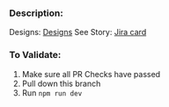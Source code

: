 ### Description:

<!-- Add a description of work done here -->

Designs: [Designs](https://www.figma.com/file/UjMQEwUvAsnFAMhYNdUiVT/Apprenticeship-Capstone?node-id=84%3A663&t=fGBXuwzx1zUPqgcs-0)
See Story: [Jira card](https://sparkbox.atlassian.net/browse/AC-CARD_NUMBER)

### To Validate:

1. Make sure all PR Checks have passed
2. Pull down this branch
3. Run `npm run dev`
<!-- Add additional steps for validation here -->
